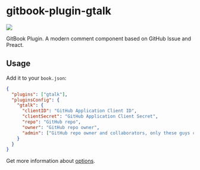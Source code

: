 # gitbook-plugin-gtalk

![](https://img.shields.io/npm/dt/gitbook-plugin-gtalk.svg)

GitBook Plugin. A modern comment component based on GitHub Issue and Preact.

## Usage

Add it to your `book.json`:

```json
{
  "plugins": ["gtalk"],
  "pluginsConfig": {
    "gtalk": {
      "clientID": "GitHub Application Client ID",
      "clientSecret": "GitHub Application Client Secret",
      "repo": "GitHub repo",
      "owner": "GitHub repo owner",
      "admin": ["GitHub repo owner and collaborators, only these guys can initialize github issues"]
    }
  }
}
```

Get more information about [options](https://www.npmjs.com/package/gitalk).

